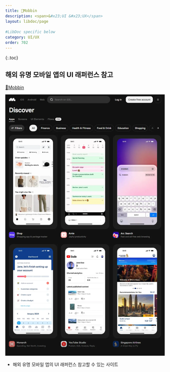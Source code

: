 ```yaml
---
title: 🔗Mobbin
description: <span>&#x23;UI &#x23;UX</span>
layout: libdoc/page

#LibDoc specific below
category: UI/UX
order: 702
---
```

{:.toc}

## 해외 유명 모바일 앱의 UI 래퍼런스 참고

[🔗Mobbin](https://mobbin.com/)

![](/assets/docs/700_Uiux/702/1.webp)

* 해외 유명 모바일 앱의 UI 래퍼런스 참고할 수 있는 사이트